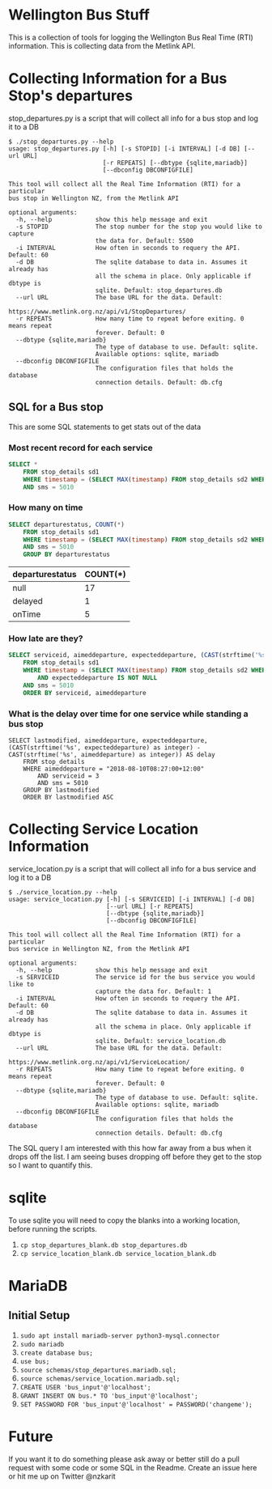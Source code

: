 # Wellington Bus Stuff

This is a collection of tools for logging the Wellington Bus Real Time (RTI) information. This is collecting data from the Metlink API.

# Collecting Information for a Bus Stop's departures
stop_departures.py is a script that will collect all info for a bus stop and log it to a DB

```
$ ./stop_departures.py --help
usage: stop_departures.py [-h] [-s STOPID] [-i INTERVAL] [-d DB] [--url URL]
                          [-r REPEATS] [--dbtype {sqlite,mariadb}]
                          [--dbconfig DBCONFIGFILE]

This tool will collect all the Real Time Information (RTI) for a particular
bus stop in Wellington NZ, from the Metlink API

optional arguments:
  -h, --help            show this help message and exit
  -s STOPID             The stop number for the stop you would like to capture
                        the data for. Default: 5500
  -i INTERVAL           How often in seconds to requery the API. Default: 60
  -d DB                 The sqlite database to data in. Assumes it already has
                        all the schema in place. Only applicable if dbtype is
                        sqlite. Default: stop_departures.db
  --url URL             The base URL for the data. Default:
                        https://www.metlink.org.nz/api/v1/StopDepartures/
  -r REPEATS            How many time to repeat before exiting. 0 means repeat
                        forever. Default: 0
  --dbtype {sqlite,mariadb}
                        The type of database to use. Default: sqlite.
                        Available options: sqlite, mariadb
  --dbconfig DBCONFIGFILE
                        The configuration files that holds the database
                        connection details. Default: db.cfg

```

## SQL for a Bus stop
This are some SQL statements to get stats out of the data
### Most recent record for each service
```sql
SELECT *
	FROM stop_details sd1
	WHERE timestamp = (SELECT MAX(timestamp) FROM stop_details sd2 WHERE sd1.aimeddeparture = sd2.aimeddeparture)
    AND sms = 5010
```
### How many on time
```sql
SELECT departurestatus, COUNT(*)
	FROM stop_details sd1
	WHERE timestamp = (SELECT MAX(timestamp) FROM stop_details sd2 WHERE sd1.aimeddeparture = sd2.aimeddeparture)
    AND sms = 5010
	GROUP BY departurestatus
```
departurestatus | COUNT(*)
----------------|---------
null | 17
delayed | 1
onTime | 5

### How late are they?
```sql
SELECT serviceid, aimeddeparture, expecteddeparture, (CAST(strftime('%s', expecteddeparture) as integer) - CAST(strftime('%s', aimeddeparture) as integer)) AS delay
	FROM stop_details sd1
	WHERE timestamp = (SELECT MAX(timestamp) FROM stop_details sd2 WHERE sd1.aimeddeparture = sd2.aimeddeparture)
		AND expecteddeparture IS NOT NULL
    AND sms = 5010
	ORDER BY serviceid, aimeddeparture
```

### What is the delay over time for one service while standing a bus stop
```
SELECT lastmodified, aimeddeparture, expecteddeparture, (CAST(strftime('%s', expecteddeparture) as integer) - CAST(strftime('%s', aimeddeparture) as integer)) AS delay
    FROM stop_details
    WHERE aimeddeparture = "2018-08-10T08:27:00+12:00"
        AND serviceid = 3
        AND sms = 5010
    GROUP BY lastmodified
    ORDER BY lastmodified ASC
```

# Collecting Service Location Information
service_location.py is a script that will collect all info for a bus service and log it to a DB

```
$ ./service_location.py --help
usage: service_location.py [-h] [-s SERVICEID] [-i INTERVAL] [-d DB]
                           [--url URL] [-r REPEATS]
                           [--dbtype {sqlite,mariadb}]
                           [--dbconfig DBCONFIGFILE]

This tool will collect all the Real Time Information (RTI) for a particular
bus service in Wellington NZ, from the Metlink API

optional arguments:
  -h, --help            show this help message and exit
  -s SERVICEID          The service id for the bus service you would like to
                        capture the data for. Default: 1
  -i INTERVAL           How often in seconds to requery the API. Default: 60
  -d DB                 The sqlite database to data in. Assumes it already has
                        all the schema in place. Only applicable if dbtype is
                        sqlite. Default: service_location.db
  --url URL             The base URL for the data. Default:
                        https://www.metlink.org.nz/api/v1/ServiceLocation/
  -r REPEATS            How many time to repeat before exiting. 0 means repeat
                        forever. Default: 0
  --dbtype {sqlite,mariadb}
                        The type of database to use. Default: sqlite.
                        Available options: sqlite, mariadb
  --dbconfig DBCONFIGFILE
                        The configuration files that holds the database
                        connection details. Default: db.cfg

```

The SQL query I am interested with this how far away from a bus when it drops off the list. I am seeing buses dropping off before they get to the stop so I want to quantify this.

# sqlite
To use sqlite you will need to copy the blanks into a working location, before running the scripts.
1. `cp stop_departures_blank.db stop_departures.db`
1. `cp service_location_blank.db service_location_blank.db`

# MariaDB

## Initial Setup
1. `sudo apt install mariadb-server python3-mysql.connector`
1. `sudo mariadb`
1. `create database bus;`
1. `use bus;`
1. `source schemas/stop_departures.mariadb.sql;`
1. `source schemas/service_location.mariadb.sql;`
1. `CREATE USER 'bus_input'@'localhost';`
1. `GRANT INSERT ON bus.* TO 'bus_input'@'localhost';`
1. `SET PASSWORD FOR 'bus_input'@'localhost' = PASSWORD('changeme');`

# Future
If you want it to do something please ask away or better still do a pull request with some code or some SQL in the Readme. Create an issue here or hit me up on Twitter @nzkarit
